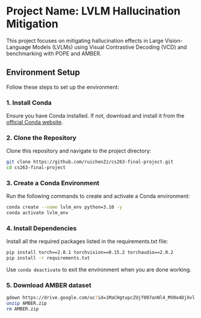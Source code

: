 # Project Name: LVLM Hallucination Mitigation

This project focuses on mitigating hallucination effects in Large Vision-Language Models (LVLMs) using Visual Contrastive Decoding (VCD) and benchmarking with POPE and AMBER.

## Environment Setup

Follow these steps to set up the environment:

### 1. Install Conda

Ensure you have Conda installed. If not, download and install it from the [official Conda website](https://docs.conda.io/en/latest/miniconda.html).

### 2. Clone the Repository

Clone this repository and navigate to the project directory:
```bash
git clone https://github.com/ruichenZz/cs263-final-project.git
cd cs263-final-project
```

### 3. Create a Conda Environment

Run the following commands to create and activate a Conda environment:

```bash
conda create --name lvlm_env python=3.10 -y
conda activate lvlm_env
```

### 4. Install Dependencies

Install all the required packages listed in the requirements.txt file:

```bash
pip install torch==2.0.1 torchvision==0.15.2 torchaudio==2.0.2
pip install -r requirements.txt
```
Use `conda deactivate` to exit the environment when you are done working.

### 5. Download AMBER dataset

```bash
gdown https://drive.google.com/uc?id=1MaCHgtupcZUjf007anNl4_MV0o4DjXvl -O dataset/AMBER.zip
unzip AMBER.zip
rm AMBER.zip
```